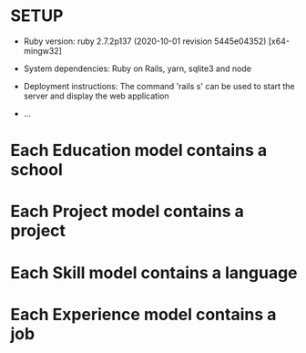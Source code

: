 # SETUP

* Ruby version: ruby 2.7.2p137 (2020-10-01 revision 5445e04352) [x64-mingw32]

* System dependencies: Ruby on Rails, yarn, sqlite3 and node

* Deployment instructions: The command 'rails s' can be used to start the server and display the web application

* ...

# Each Education model contains a school
# Each Project model contains a project
# Each Skill model contains a language
# Each Experience model contains a job
